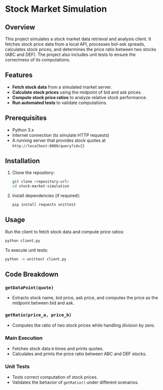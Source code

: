 # Stock Market Simulation

## Overview
This project simulates a stock market data retrieval and analysis client. It fetches stock price data from a local API, processes bid-ask spreads, calculates stock prices, and determines the price ratio between two stocks (ABC and DEF). The project also includes unit tests to ensure the correctness of its computations.

## Features
- **Fetch stock data** from a simulated market server.
- **Calculate stock prices** using the midpoint of bid and ask prices.
- **Compute stock price ratios** to analyze relative stock performance.
- **Run automated tests** to validate computations.

## Prerequisites
- Python 3.x
- Internet connection (to simulate HTTP requests)
- A running server that provides stock quotes at `http://localhost:8080/query?id={}`

## Installation
1. Clone the repository:
   ```sh
   git clone <repository-url>
   cd stock-market-simulation
   ```
2. Install dependencies (if required):
   ```sh
   pip install requests unittest
   ```

## Usage
Run the client to fetch stock data and compute price ratios:
```sh
python client.py
```

To execute unit tests:
```sh
python -m unittest client.py
```

## Code Breakdown
### `getDataPoint(quote)`
- Extracts stock name, bid price, ask price, and computes the price as the midpoint between bid and ask.

### `getRatio(price_a, price_b)`
- Computes the ratio of two stock prices while handling division by zero.

### Main Execution
- Fetches stock data `N` times and prints quotes.
- Calculates and prints the price ratio between ABC and DEF stocks.

### Unit Tests
- Tests correct computation of stock prices.
- Validates the behavior of `getRatio()` under different scenarios.

